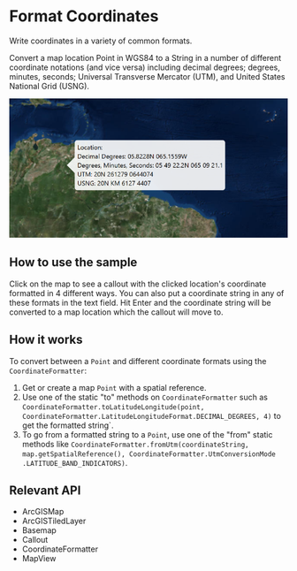 # Format Coordinates

Write coordinates in a variety of common formats.

Convert a map location Point in WGS84 to a String in a number of different 
coordinate notations (and vice versa) including decimal degrees; degrees, minutes, seconds; Universal Transverse 
Mercator (UTM), and United States National Grid (USNG).
 
 ![](FormatCoordinates.png)

## How to use the sample

Click on the map to see a callout with the clicked location's coordinate formatted in 4 different ways. You can 
also put a coordinate string in any of these formats in the text field. Hit Enter and the coordinate string will be 
converted to a map location which the callout will move to.

## How it works

To convert between a `Point` and different coordinate formats using the 
`CoordinateFormatter`:

  1. Get or create a map `Point` with a spatial reference.
  2. Use one of the static "to" methods on `CoordinateFormatter` such as 
  `CoordinateFormatter.toLatitudeLongitude(point, CoordinateFormatter.LatitudeLongitudeFormat.DECIMAL_DEGREES,
   4)` to get the formatted string`.
  3. To go from a formatted string to a `Point`, use one of the "from" static methods like 
  `CoordinateFormatter.fromUtm(coordinateString, map.getSpatialReference(), CoordinateFormatter.UtmConversionMode
  .LATITUDE_BAND_INDICATORS)`.


## Relevant API


  * ArcGISMap
  * ArcGISTiledLayer
  * Basemap
  * Callout
  * CoordinateFormatter
  * MapView

